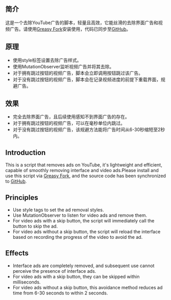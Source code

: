 ## 简介
这是一个去除YouTube广告的脚本，轻量且高效，它能丝滑的去除界面广告和视频广告。请使用[Greasy Fork](https://greasyfork.org/scripts/459541-youtube%E5%8E%BB%E5%B9%BF%E5%91%8A-youtube-ad-blocker)安装使用，代码已同步至[GitHub](https://github.com/iamfugui/YouTube-AD-Blocker)。
## 原理
- 使用style标签设置去除广告样式。
- 使用MutationObserver监听视频广告并将其去除。
- 对于拥有跳过按钮的视频广告，脚本会立即调用按钮跳过该广告。
- 对于没有跳过按钮的视频广告，脚本会在记录视频进度的前提下重载界面，规避广告。

## 效果
- 完全去除界面广告，且后续使用感知不到界面广告的存在。
- 对于拥有跳过按钮的视频广告，可以在毫秒单位内跳过。
- 对于没有跳过按钮的视频广告，该规避方法能将广告时间从6-30秒缩短至2秒内。

## Introduction
This is a script that removes ads on YouTube, it's lightweight and efficient, capable of smoothly removing interface and video ads.Please install and use this script via [Greasy Fork](https://greasyfork.org/scripts/459541/versions/new), and the source code has been synchronized to [GitHub](https://github.com/iamfugui/YouTube-AD-Blocker).

## Principles
- Use style tags to set the ad removal styles.
- Use MutationObserver to listen for video ads and remove them.
- For video ads with a skip button, the script will immediately call the button to skip the ad.
- For video ads without a skip button, the script will reload the interface based on recording the progress of the video to avoid the ad.

## Effects
- Interface ads are completely removed, and subsequent use cannot perceive the presence of interface ads.
- For video ads with a skip button, they can be skipped within milliseconds.
- For video ads without a skip button, this avoidance method reduces ad time from 6-30 seconds to within 2 seconds.
